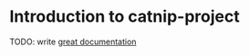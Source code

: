 # Introduction to catnip-project

TODO: write [great documentation](http://jacobian.org/writing/great-documentation/what-to-write/)

